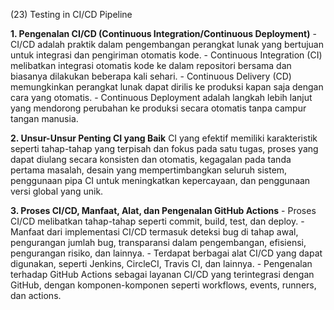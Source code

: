 (23) Testing in CI/CD Pipeline

**1. Pengenalan CI/CD (Continuous Integration/Continuous Deployment)**
    - CI/CD adalah praktik dalam pengembangan perangkat lunak yang bertujuan untuk integrasi dan pengiriman otomatis kode.
    - Continuous Integration (CI) melibatkan integrasi otomatis kode ke dalam repositori bersama dan biasanya dilakukan beberapa kali sehari.
    - Continuous Delivery (CD) memungkinkan perangkat lunak dapat dirilis ke produksi kapan saja dengan cara yang otomatis.
    - Continuous Deployment adalah langkah lebih lanjut yang mendorong perubahan ke produksi secara otomatis tanpa campur tangan manusia.
    
**2. Unsur-Unsur Penting CI yang Baik**
    CI yang efektif memiliki karakteristik seperti tahap-tahap yang terpisah dan fokus pada satu tugas, proses yang dapat diulang secara konsisten dan otomatis, kegagalan pada tanda pertama masalah, desain yang mempertimbangkan seluruh sistem, penggunaan pipa CI untuk meningkatkan kepercayaan, dan penggunaan versi global yang unik.

**3. Proses CI/CD, Manfaat, Alat, dan Pengenalan GitHub Actions**
    - Proses CI/CD melibatkan tahap-tahap seperti commit, build, test, dan deploy.
    - Manfaat dari implementasi CI/CD termasuk deteksi bug di tahap awal, pengurangan jumlah bug, transparansi dalam pengembangan, efisiensi, pengurangan risiko, dan lainnya.
    - Terdapat berbagai alat CI/CD yang dapat digunakan, seperti Jenkins, CircleCI, Travis CI, dan lainnya.
    - Pengenalan terhadap GitHub Actions sebagai layanan CI/CD yang terintegrasi dengan GitHub, dengan komponen-komponen seperti workflows, events, runners, dan actions.
